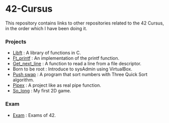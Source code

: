 # 42-Cursus

This repository contains links to other repositories related to the 42 Cursus, in the order which I have been doing it.

 <h3>Projects</h3>

- [Libft](https://github.com/jortiz-m/libft) : A library of functions in C.
- [Ft_printf](https://github.com/jortiz-m/Printf) : An implementation of the printf function.
- [Get_next_line](https://github.com/jortiz-m/get_next_line) : A function to read a line from a file descriptor.
- Born to be root : Introduce to sysAdmin using VirtualBox.
- [Push swap](https://github.com/jortiz-m/push_swap) : A program that sort numbers with Three Quick Sort algorithm.
- [Pipex](https://github.com/jortiz-m/pipex) : A project like as real pipe function.
- [So_long](https://github.com/jortiz-m/So_long) : My first 2D game.

<h3>Exam</h3>

- [Exam](https://github.com/jortiz-m/42-exam) : Exams of 42.
